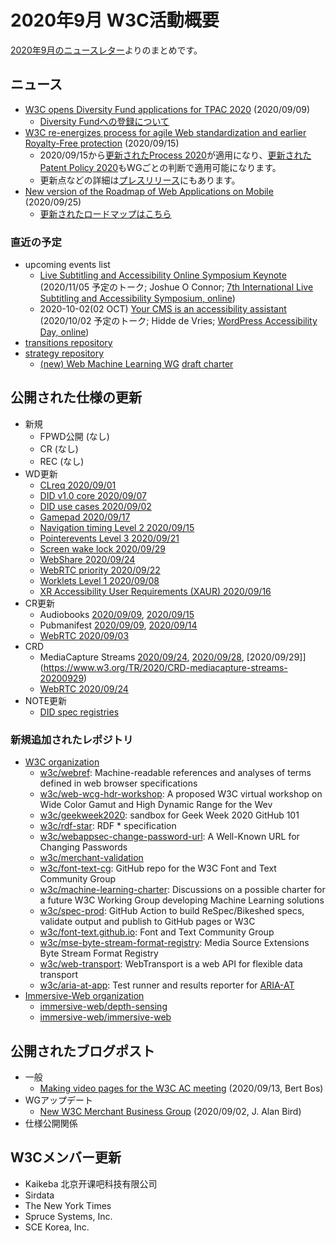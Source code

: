 # 2020年9月 W3C活動概要

[2020年9月のニュースレター](https://lists.w3.org/Archives/Public/w3c-announce/2020JulSep/subject.html)よりのまとめです。

## ニュース

* [W3C opens Diversity Fund applications for TPAC 2020](https://www.w3.org/blog/news/archives/8671) (2020/09/09)
  * [Diversity Fundへの登録について](https://www.w3.org/2020/10/TPAC/registration.html#diversity)
* [W3C re-energizes process for agile Web standardization and earlier Royalty-Free protection](https://www.w3.org/blog/news/archives/8677) (2020/09/15)
  * 2020/09/15から[更新されたProcess 2020](https://www.w3.org/2020/Process-20200915/)が適用になり、[更新されたPatent Policy 2020](https://www.w3.org/Consortium/Patent-Policy-20200915/)もWGごとの判断で適用可能になります。
  * 更新点などの詳細は[プレスリリース](https://www.w3.org/2020/09/pressrelease-process-document-patent-policy-2020.html.en)にもあります。
* [New version of the Roadmap of Web Applications on Mobile](https://www.w3.org/blog/news/archives/8686) (2020/09/25)
  * [更新されたロードマップはこちら](https://www.w3.org/2020/09/web-roadmaps/mobile/)

### 直近の予定

* upcoming events list
  * [Live Subtitling and Accessibility Online Symposium Keynote](https://www.w3.org/blog/talks/event/live-subtitling-and-accessibility-online-symposium-keynote/) (2020/11/05 予定のトーク; Joshue O Connor; [7th International Live Subtitling and Accessibility Symposium, online](https://www.w3.org/blog/talks/venue/7th-international-live-subtitling-and-accessibility-symposium/))
  * 2020-10-02(02 OCT)
       [Your CMS is an accessibility assistant](https://www.w3.org/blog/talks/event/your-cms-is-an-accessibility-assistant/) (2020/10/02 予定のトーク; Hidde de Vries; [WordPress Accessibility Day, online](https://www.w3.org/blog/talks/venue/wordpress-accessibility-day-online/))
* [transitions repository](https://github.com/w3c/transitions/issues)
* [strategy repository](https://github.com/w3c/strategy/issues)
  * [(new) Web Machine Learning WG](https://github.com/w3c/strategy/issues/232) [draft charter](https://w3c.github.io/machine-learning-charter/charter.html)

## 公開された仕様の更新

* 新規
  * FPWD公開 (なし)
  * CR (なし)
  * REC (なし)
* WD更新
  * [CLreq 2020/09/01](https://www.w3.org/TR/2020/WD-clreq-20200901)
  * [DID v1.0 core 2020/09/07](https://www.w3.org/TR/2020/WD-did-core-20200907)
  * [DID use cases 2020/09/02](https://www.w3.org/TR/2020/WD-did-use-cases-20200902)
  * [Gamepad 2020/09/17](https://www.w3.org/TR/2020/WD-gamepad-20200917)
  * [Navigation timing Level 2 2020/09/15](https://www.w3.org/TR/2020/WD-navigation-timing-2-20200915)
  * [Pointerevents Level 3 2020/09/21](https://www.w3.org/TR/2020/WD-pointerevents3-20200921)
  * [Screen wake lock 2020/09/29](https://www.w3.org/TR/2020/WD-screen-wake-lock-20200929)
  * [WebShare 2020/09/24](https://www.w3.org/TR/2020/WD-web-share-20200924)
  * [WebRTC priority 2020/09/22](https://www.w3.org/TR/2020/WD-webrtc-priority-20200922)
  * [Worklets Level 1 2020/09/08](https://www.w3.org/TR/2020/WD-worklets-1-20200908)
  * [XR Accessibility User Requirements (XAUR) 2020/09/16](https://www.w3.org/TR/2020/WD-xaur-20200916)
* CR更新
  * Audiobooks [2020/09/09](https://www.w3.org/TR/2020/CR-audiobooks-20200909), [2020/09/15](https://www.w3.org/TR/2020/CR-audiobooks-20200914)
  * Pubmanifest [2020/09/09](https://www.w3.org/TR/2020/CR-pub-manifest-20200909), [2020/09/14](https://www.w3.org/TR/2020/CR-pub-manifest-20200914)
  * [WebRTC 2020/09/03](https://www.w3.org/TR/2020/CR-webrtc-20200903)
* CRD
  * MediaCapture Streams [2020/09/24](https://www.w3.org/TR/2020/CRD-mediacapture-streams-20200924), [2020/09/28](https://www.w3.org/TR/2020/CRD-mediacapture-streams-20200928), [2020/09/29]](https://www.w3.org/TR/2020/CRD-mediacapture-streams-20200929)
  * [WebRTC 2020/09/24](https://www.w3.org/TR/2020/CRD-webrtc-20200924)
* NOTE更新
  * [DID spec registries](https://www.w3.org/TR/2020/NOTE-did-spec-registries-20200930)

### 新規追加されたレポジトリ

* [W3C organization](https://github.com/w3c/)
  * [w3c/webref](https://github.com/w3c/webref): Machine-readable references and analyses of terms defined in web browser specifications
  * [w3c/web-wcg-hdr-workshop](https://github.com/w3c/web-wcg-hdr-workshop): A proposed W3C virtual workshop on Wide Color Gamut and High Dynamic Range for the Wev
  * [w3c/geekweek2020](https://github.com/w3c/geekweek2020): sandbox for Geek Week 2020 GitHub 101
  * [w3c/rdf-star](https://github.com/w3c/rdf-star): RDF * specification
  * [w3c/webappsec-change-password-url](https://github.com/w3c/webappsec-change-password-url): A Well-Known URL for Changing Passwords
  * [w3c/merchant-validation](https://github.com/w3c/merchant-validation)
  * [w3c/font-text-cg](https://github.com/w3c/font-text-cg): GitHub repo for the W3C Font and Text Community Group
  * [w3c/machine-learning-charter](https://github.com/w3c/machine-learning-charter): Discussions on a possible charter for a future W3C Working Group developing Machine Learning solutions
  * [w3c/spec-prod](https://github.com/w3c/spec-prod): GitHub Action to build ReSpec/Bikeshed specs, validate output and publish to GitHub pages or W3C
  * [w3c/font-text.github.io](https://github.com/w3c/font-text.github.io): Font and Text Community Group
  * [w3c/mse-byte-stream-format-registry](https://github.com/w3c/mse-byte-stream-format-registry): Media Source Extensions Byte Stream Format Registry
  * [w3c/web-transport](https://github.com/w3c/web-transport): WebTransport is a web API for flexible data transport
  * [w3c/aria-at-app](https://github.com/w3c/aria-at-app): Test runner and results reporter for [ARIA-AT](http://aria-at.w3.org/)
* [Immersive-Web organization](https://github.com/immersive-web/)
  * [immersive-web/depth-sensing](https://github.com/immersive-web/depth-sensing)
  * [immersive-web/immersive-web](https://github.com/immersive-web/immersive-web)


## 公開されたブログポスト

* 一般
  * [Making video pages for the W3C AC meeting](https://www.w3.org/blog/2020/09/making-video-pages-for-the-w3c-ac-meeting/) (2020/09/13, Bert Bos)
* WGアップデート
  * [New W3C Merchant Business Group](https://www.w3.org/blog/2020/09/new-w3c-merchant-business-group/) (2020/09/02, J. Alan Bird)
* 仕様公開関係

## W3Cメンバー更新

* Kaikeba 北京开课吧科技有限公司
* Sirdata
* The New York Times
* Spruce Systems, Inc.
* SCE Korea, Inc.
